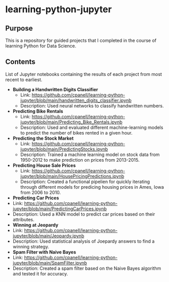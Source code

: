 # learning-python-jupyter

## Purpose
This is a repository for guided projects that I completed in the course of learning Python for Data Science.  

## Contents
List of Jupyter notebooks containing the results of each project from most recent to earliest.
* **Building a Handwritten Digits Classifier**
  * Link: https://github.com/cpanell/learning-python-jupyter/blob/main/handwritten_digits_classifier.ipynb
  * Description: Used neural networks to classify handwritten numbers.
* **Predicting Bike Rentals**
  * Link: https://github.com/cpanell/learning-python-jupyter/blob/main/Predicting_Bike_Rentals.ipynb
  * Description: Used and evaluated different machine-learning models to predict the number of bikes rented in a given hour.
* **Predicting the Stock Market**
  * Link: https://github.com/cpanell/learning-python-jupyter/blob/main/PredictingStocks.ipynb
  * Description: Trained a machine learning model on stock data from 1950-2012 to make prediction on prices from 2013-2015. 
* **Predicting House Sale Prices**
  * Link: https://github.com/cpanell/learning-python-jupyter/blob/main/HousePricingPredictions.ipynb
  * Description: Created a functional pipelien for quickly iterating through different models for predicing housing prices in Ames, Iowa from 2006 to 2010.
*  **Predicting Car Prices**
  * Link: https://github.com/cpanell/learning-python-jupyter/blob/main/PredictingCarPrices.ipynb
  * Description: Used a KNN model to predict car prices based on their attributes. 
*  **Winning at Jeopardy**
  * Link: https://github.com/cpanell/learning-python-jupyter/blob/main/Jeopardy.ipynb
  * Description: Used statistical analysis of Joepardy answers to find a winning strategy.
*  **Spam Filter with Naive Bayes**
  * Link: https://github.com/cpanell/learning-python-jupyter/blob/main/SpamFilter.ipynb
  * Description: Created a spam filter based on the Naive Bayes algorithm and tested it for accuracy.
